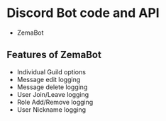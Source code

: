 ﻿# Discord Bot code and API
- ZemaBot

## Features of ZemaBot
- Individual Guild options
- Message edit logging
- Message delete logging
- User Join/Leave logging
- Role Add/Remove logging
- User Nickname logging


